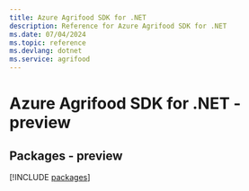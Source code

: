 ```yaml
---
title: Azure Agrifood SDK for .NET
description: Reference for Azure Agrifood SDK for .NET
ms.date: 07/04/2024
ms.topic: reference
ms.devlang: dotnet
ms.service: agrifood
---
```

# Azure Agrifood SDK for .NET - preview
## Packages - preview
[!INCLUDE [packages](agrifood-index.md)]